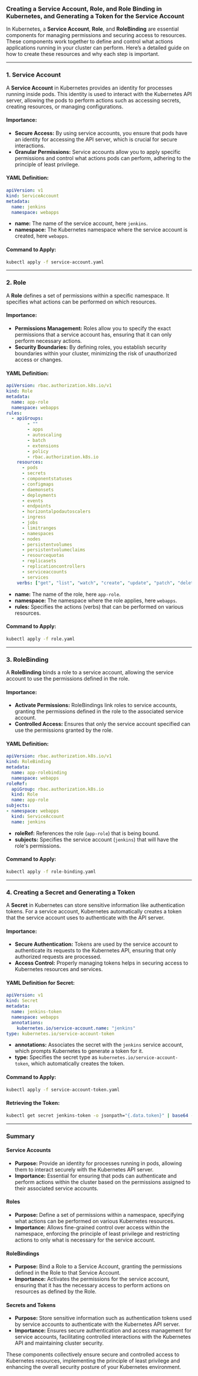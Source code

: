 ### Creating a Service Account, Role, and Role Binding in Kubernetes, and Generating a Token for the Service Account

In Kubernetes, a **Service Account**, **Role**, and **RoleBinding** are essential components for managing permissions and securing access to resources. These components work together to define and control what actions applications running in your cluster can perform. Here’s a detailed guide on how to create these resources and why each step is important.

---

### 1. **Service Account**

A **Service Account** in Kubernetes provides an identity for processes running inside pods. This identity is used to interact with the Kubernetes API server, allowing the pods to perform actions such as accessing secrets, creating resources, or managing configurations. 

#### Importance:

- **Secure Access:** By using service accounts, you ensure that pods have an identity for accessing the API server, which is crucial for secure interactions.
- **Granular Permissions:** Service accounts allow you to apply specific permissions and control what actions pods can perform, adhering to the principle of least privilege.

#### YAML Definition:

```yaml
apiVersion: v1
kind: ServiceAccount
metadata:
  name: jenkins
  namespace: webapps
```

- **name:** The name of the service account, here `jenkins`.
- **namespace:** The Kubernetes namespace where the service account is created, here `webapps`.

#### Command to Apply:

```bash
kubectl apply -f service-account.yaml
```

---

### 2. **Role**

A **Role** defines a set of permissions within a specific namespace. It specifies what actions can be performed on which resources. 

#### Importance:

- **Permissions Management:** Roles allow you to specify the exact permissions that a service account has, ensuring that it can only perform necessary actions.
- **Security Boundaries:** By defining roles, you establish security boundaries within your cluster, minimizing the risk of unauthorized access or changes.

#### YAML Definition:

```yaml
apiVersion: rbac.authorization.k8s.io/v1
kind: Role
metadata:
  name: app-role
  namespace: webapps
rules:
  - apiGroups:
        - ""
        - apps
        - autoscaling
        - batch
        - extensions
        - policy
        - rbac.authorization.k8s.io
    resources:
      - pods
      - secrets
      - componentstatuses
      - configmaps
      - daemonsets
      - deployments
      - events
      - endpoints
      - horizontalpodautoscalers
      - ingress
      - jobs
      - limitranges
      - namespaces
      - nodes
      - persistentvolumes
      - persistentvolumeclaims
      - resourcequotas
      - replicasets
      - replicationcontrollers
      - serviceaccounts
      - services
    verbs: ["get", "list", "watch", "create", "update", "patch", "delete"]
```

- **name:** The name of the role, here `app-role`.
- **namespace:** The namespace where the role applies, here `webapps`.
- **rules:** Specifies the actions (verbs) that can be performed on various resources.

#### Command to Apply:

```bash
kubectl apply -f role.yaml
```

---

### 3. **RoleBinding**

A **RoleBinding** binds a role to a service account, allowing the service account to use the permissions defined in the role. 

#### Importance:

- **Activate Permissions:** RoleBindings link roles to service accounts, granting the permissions defined in the role to the associated service account.
- **Controlled Access:** Ensures that only the service account specified can use the permissions granted by the role.

#### YAML Definition:

```yaml
apiVersion: rbac.authorization.k8s.io/v1
kind: RoleBinding
metadata:
  name: app-rolebinding
  namespace: webapps 
roleRef:
  apiGroup: rbac.authorization.k8s.io
  kind: Role
  name: app-role 
subjects:
- namespace: webapps 
  kind: ServiceAccount
  name: jenkins 
```

- **roleRef:** References the role (`app-role`) that is being bound.
- **subjects:** Specifies the service account (`jenkins`) that will have the role's permissions.

#### Command to Apply:

```bash
kubectl apply -f role-binding.yaml
```

---

### 4. **Creating a Secret and Generating a Token**

A **Secret** in Kubernetes can store sensitive information like authentication tokens. For a service account, Kubernetes automatically creates a token that the service account uses to authenticate with the API server.

#### Importance:

- **Secure Authentication:** Tokens are used by the service account to authenticate its requests to the Kubernetes API, ensuring that only authorized requests are processed.
- **Access Control:** Properly managing tokens helps in securing access to Kubernetes resources and services.

#### YAML Definition for Secret:

```yaml
apiVersion: v1
kind: Secret
metadata:
  name: jenkins-token
  namespace: webapps
  annotations:
    kubernetes.io/service-account.name: "jenkins"
type: kubernetes.io/service-account-token
```

- **annotations:** Associates the secret with the `jenkins` service account, which prompts Kubernetes to generate a token for it.
- **type:** Specifies the secret type as `kubernetes.io/service-account-token`, which automatically creates the token.

#### Command to Apply:

```bash
kubectl apply -f service-account-token.yaml
```

#### Retrieving the Token:

```bash
kubectl get secret jenkins-token -o jsonpath="{.data.token}" | base64 --decode
```

---

### **Summary**

#### **Service Accounts**
- **Purpose:** Provide an identity for processes running in pods, allowing them to interact securely with the Kubernetes API server.
- **Importance:** Essential for ensuring that pods can authenticate and perform actions within the cluster based on the permissions assigned to their associated service accounts.

#### **Roles**
- **Purpose:** Define a set of permissions within a namespace, specifying what actions can be performed on various Kubernetes resources.
- **Importance:** Allows fine-grained control over access within the namespace, enforcing the principle of least privilege and restricting actions to only what is necessary for the service account.

#### **RoleBindings**
- **Purpose:** Bind a Role to a Service Account, granting the permissions defined in the Role to that Service Account.
- **Importance:** Activates the permissions for the service account, ensuring that it has the necessary access to perform actions on resources as defined by the Role.

#### **Secrets and Tokens**
- **Purpose:** Store sensitive information such as authentication tokens used by service accounts to authenticate with the Kubernetes API server.
- **Importance:** Ensures secure authentication and access management for service accounts, facilitating controlled interactions with the Kubernetes API and maintaining cluster security.

These components collectively ensure secure and controlled access to Kubernetes resources, implementing the principle of least privilege and enhancing the overall security posture of your Kubernetes environment.
